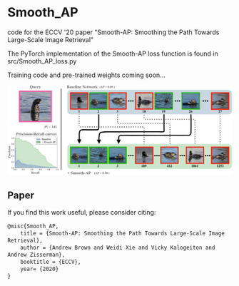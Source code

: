 # Smooth_AP
code for the ECCV '20 paper "Smooth-AP: Smoothing the Path Towards Large-Scale Image Retrieval"

The PyTorch implementation of the Smooth-AP loss function is found in src/Smooth_AP_loss.py

Training code and pre-trained weights coming soon...

![teaser](https://github.com/Andrew-Brown1/Smooth_AP/blob/master/ims/teaser.png)

## Paper
If you find this work useful, please consider citing:
```
@misc{Smooth_AP,
    title = {Smooth-AP: Smoothing the Path Towards Large-Scale Image Retrieval},
    author = {Andrew Brown and Weidi Xie and Vicky Kalogeiton and Andrew Zisserman},
    booktitle = {ECCV},
    year= {2020}
}
```
